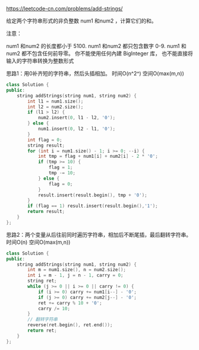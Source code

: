 https://leetcode-cn.com/problems/add-strings/

给定两个字符串形式的非负整数 num1 和num2 ，计算它们的和。

注意：

num1 和num2 的长度都小于 5100.
num1 和num2 都只包含数字 0-9.
num1 和num2 都不包含任何前导零。
你不能使用任何內建 BigInteger 库， 也不能直接将输入的字符串转换为整数形式

思路1：用0补齐短的字符串，然后头插相加。 时间O(n^2^) 空间O(max(m,n))

```cpp
class Solution {
public:
    string addStrings(string num1, string num2) {
        int l1 = num1.size();
        int l2 = num2.size();
        if (l1 > l2) {
            num2.insert(0, l1 - l2, '0');
        } else {
            num1.insert(0, l2 - l1, '0');
        }
        int flag = 0;
        string result;        
        for (int i = num1.size() - 1; i >= 0; --i) {
            int tmp = flag + num1[i] + num2[i] - 2 * '0';
			if (tmp >= 10) {
				flag = 1;
				tmp -= 10;
			} else {
				flag = 0;
			}
			result.insert(result.begin(), tmp + '0');
        }       
        if (flag == 1) result.insert(result.begin(),'1');        
        return result;
    }
};
```

思路2：两个变量从后往前同时遍历字符串，相加后不断尾插，最后翻转字符串。 时间O(n) 空间O(max(m,n))

```cpp
class Solution {
public:
    string addStrings(string num1, string num2) {
        int m = num1.size(), n = num2.size();
        int i = m - 1, j = n - 1, carry = 0;
        string ret;
        while (j >= 0 || i >= 0 || carry != 0) {
            if (i >= 0) carry += num1[i--] - '0';
            if (j >= 0) carry += num2[j--] - '0';
            ret += carry % 10 + '0';
            carry /= 10;
        }
        // 翻转字符串
        reverse(ret.begin(), ret.end());
        return ret;
    }
};
```

